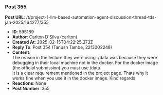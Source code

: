 ### Post 355
**Post URL**: /t/project-1-llm-based-automation-agent-discussion-thread-tds-jan-2025/164277/355
- **ID**: 595189
- **Author**: Carlton D'Silva (carlton)
- **Created At**: 2025-02-15T04:22:25.373Z
- **Reply To**: Post 354 (Tanush Tambe, 22f3002248)
- **Content**:  
  The reason in the lecture they were using ./data was because they were debugging in their local machine not in the docker.
For the docker image (the official submission) you must use /data.<br>
It is a clear requirement mentioned in the project page.
Thats why it works fine when you use it in the docker image.
Kind regards
- **Reactions**: None
- **Post Number**: 355

